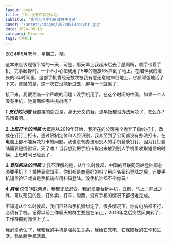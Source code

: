 ```yaml
---
layout: post
title: 手机,没有你我怎么活
subtitle: '现代人与手机形成共生关系'
cover: "/assets/images/20240519/cover.jpg"
date: 2024-05-19
category: Discuss
tags: [手机]
---
```

2024年5月15号，星期三，晴。

这本来应该是很平常的一天，可是，那天早上我起床后去了趟厕所，顺手带着手机，完事起身时，一个不小心把我用了5年的魅族16s摔到了地上。在陪伴我的漫长的5年时间里，这部手机曾经无数次被我有意无意地摔倒地上，它都顽强地活了下来，遗憾的是，这一次它没能挺过去，屏幕一下就黑了...

接下来，我要面临一个严峻的问题：没手机用了。在这个时间的中国，如果一个人没有手机，他将面临哪些挑战呢？

***1.支付的问题***
我直接的感受是，身无分文的我，连早饭都没办法解决了...怎么办？先饿着吧...

***2.上班打卡的问题***
大概是从2019年开始，我所在的公司完全抛弃了指纹打卡，改成在钉钉上打卡，通过限制定位和人脸识别，我甚至到了公司都没有办法打卡，在电脑上都不能解决打卡的问题。我也没有办法用别人的手机登录钉钉，因为钉钉登陆需要短信验证，天了噜！当我想到把手机卡取出来放到别人手机里收取短信的时候，上班时间已经到了...

***3.登陆网站的问题***
让我不理解的是，从什么时候起，中国的互联网网站登陆都必须要手机了？微博豆瓣知乎，你们都是商量好的吗？用户名密码登陆之后，还要手机短信验证或者是手机端应用扫码登陆。没手机谁都不带你玩！

***4.其他***
仅仅1和2两点，我都无法忍受，我必须要台新手机，立刻，马上！除此之外，可以预见的是，订外卖，打车，购票，没有手机的情况下都很难完成。

不知道从什么时候起，我们已经和手机强绑定了，很多情况下，你有电脑都不行，必须有手机。记得以前工作聊天的群主要是在qq上，2019年之后突然风向转了，工作群都到微信上了...

我必须承认了，我和我的手机是强共生关系，我给它充电，它保障我的工作和生活。我依赖手机活着。

